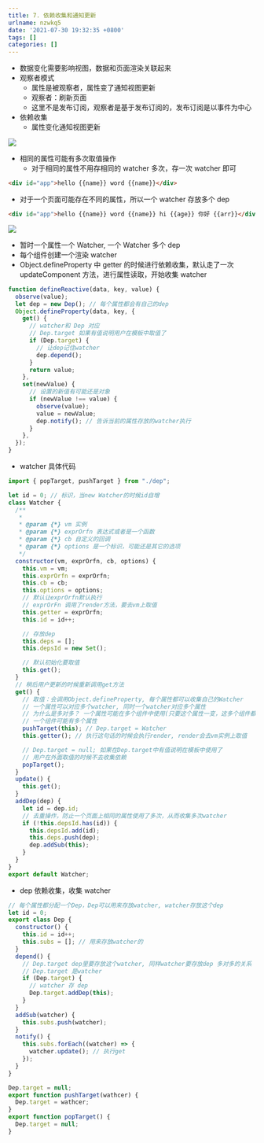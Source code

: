 ```yaml
---
title: 7. 依赖收集和通知更新
urlname: nzwkq5
date: '2021-07-30 19:32:35 +0800'
tags: []
categories: []
---
```


- 数据变化需要影响视图，数据和页面渲染关联起来
- 观察者模式
  - 属性是被观察者，属性变了通知视图更新
  - 观察者：刷新页面
  - 这里不是发布订阅，观察者是基于发布订阅的，发布订阅是以事件为中心
- 依赖收集
  - 属性变化通知视图更新

![](http://xlmusic.top/static_images/vue2%E6%BA%90%E7%A0%81/%E4%B8%80%E4%B8%AA%E5%B1%9E%E6%80%A7%E6%94%B6%E9%9B%86%E5%A4%9A%E4%B8%AAwatcher.png#crop=0&crop=0&crop=1&crop=1&height=297&id=cLnjX&originHeight=528&originWidth=1058&originalType=binary∶=1&rotation=0&showTitle=false&status=done&style=none&title=&width=595)

- 相同的属性可能有多次取值操作
  - 对于相同的属性不用存相同的 watcher 多次，存一次 watcher 即可

```html
<div id="app">hello {{name}} word {{name}}</div>
```

- 对于一个页面可能存在不同的属性，所以一个 watcher 存放多个 dep

```html
<div id="app">hello {{name}} word {{name}} hi {{age}} 你好 {{arr}}</div>
```

![](http://xlmusic.top/static_images/vue2%E6%BA%90%E7%A0%81/watcher%E5%92%8Cdep.png#crop=0&crop=0&crop=1&crop=1&id=VJVM1&originHeight=1172&originWidth=2228&originalType=binary∶=1&rotation=0&showTitle=false&status=done&style=none&title=)

- 暂时一个属性一个 Watcher, 一个 Watcher 多个 dep
- 每个组件创建一个渲染 watcher
- Object.defineProperty 中 getter 的时候进行依赖收集，默认走了一次 updateComponent 方法，进行属性读取，开始收集 watcher

```javascript
function defineReactive(data, key, value) {
  observe(value);
  let dep = new Dep(); // 每个属性都会有自己的dep
  Object.defineProperty(data, key, {
    get() {
      // watcher和 Dep 对应
      // Dep.target 如果有值说明用户在模板中取值了
      if (Dep.target) {
        // 让dep记住watcher
        dep.depend();
      }
      return value;
    },
    set(newValue) {
      // 设置的新值有可能还是对象
      if (newValue !== value) {
        observe(value);
        value = newValue;
        dep.notify(); // 告诉当前的属性存放的watcher执行
      }
    },
  });
}
```

- watcher 具体代码

```javascript
import { popTarget, pushTarget } from "./dep";

let id = 0; // 标识，当new Watcher的时候id自增
class Watcher {
  /**
   *
   * @param {*} vm 实例
   * @param {*} exprOrfn 表达式或者是一个函数
   * @param {*} cb 自定义的回调
   * @param {*} options 是一个标识，可能还是其它的选项
   */
  constructor(vm, exprOrfn, cb, options) {
    this.vm = vm;
    this.exprOrfn = exprOrfn;
    this.cb = cb;
    this.options = options;
    // 默认让exprOrfn默认执行
    // exprOrFn 调用了render方法，要去vm上取值
    this.getter = exprOrfn;
    this.id = id++;

    // 存放dep
    this.deps = [];
    this.depsId = new Set();

    // 默认初始化要取值
    this.get();
  }
  // 稍后用户更新的时候重新调用get方法
  get() {
    // 取值：会调用Object.defineProperty, 每个属性都可以收集自己的Watcher
    // 一个属性可以对应多个watcher, 同时一个watcher对应多个属性
    // 为什么是多对多？ 一个属性可能在多个组件中使用(只要这个属性一变，这多个组件都要更新)，
    // 一个组件可能有多个属性
    pushTarget(this); // Dep.target = Watcher
    this.getter(); // 执行这句话的时候会执行render, render会去vm实例上取值

    // Dep.target = null; 如果在Dep.target中有值说明在模板中使用了
    // 用户在外面取值的时候不去收集依赖
    popTarget();
  }
  update() {
    this.get();
  }
  addDep(dep) {
    let id = dep.id;
    // 去重操作，防止一个页面上相同的属性使用了多次，从而收集多次watcher
    if (!this.depsId.has(id)) {
      this.depsId.add(id);
      this.deps.push(dep);
      dep.addSub(this);
    }
  }
}
export default Watcher;
```

- dep 依赖收集，收集 watcher

```javascript
// 每个属性都分配一个Dep，Dep可以用来存放watcher, watcher存放这个dep
let id = 0;
export class Dep {
  constructor() {
    this.id = id++;
    this.subs = []; // 用来存放watcher的
  }
  depend() {
    // Dep.target dep里要存放这个watcher, 同样watcher要存放dep 多对多的关系
    // Dep.target 是watcher
    if (Dep.target) {
      // watcher 存 dep
      Dep.target.addDep(this);
    }
  }
  addSub(watcher) {
    this.subs.push(watcher);
  }
  notify() {
    this.subs.forEach((watcher) => {
      watcher.update(); // 执行get
    });
  }
}

Dep.target = null;
export function pushTarget(wathcer) {
  Dep.target = wathcer;
}
export function popTarget() {
  Dep.target = null;
}
```
